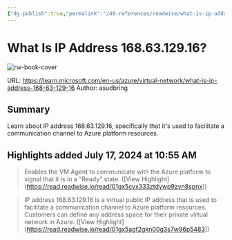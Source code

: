 ```yaml
---
{"dg-publish":true,"permalink":"/40-references/readwise/what-is-ip-address-168-63-129-16/","tags":["rw/articles"]}
---
```


# What Is IP Address 168.63.129.16?

![rw-book-cover](https://learn.microsoft.com/en-us/media/logos/logo-ms-social.png)
  
URL: https://learn.microsoft.com/en-us/azure/virtual-network/what-is-ip-address-168-63-129-16
Author: asudbring

## Summary

Learn about IP address 168.63.129.16, specifically that it's used to facilitate a communication channel to Azure platform resources.

## Highlights added July 17, 2024 at 10:55 AM
>Enables the VM Agent to communicate with the Azure platform to signal that it is in a "Ready" state. ([View Highlight] (https://read.readwise.io/read/01gx5cyx333ztdywp9zvn8spnx))


>IP address 168.63.129.16 is a virtual public IP address that is used to facilitate a communication channel to Azure platform resources. Customers can define any address space for their private virtual network in Azure. ([View Highlight] (https://read.readwise.io/read/01gx5agf2gkn00g3s7w96p5483))


